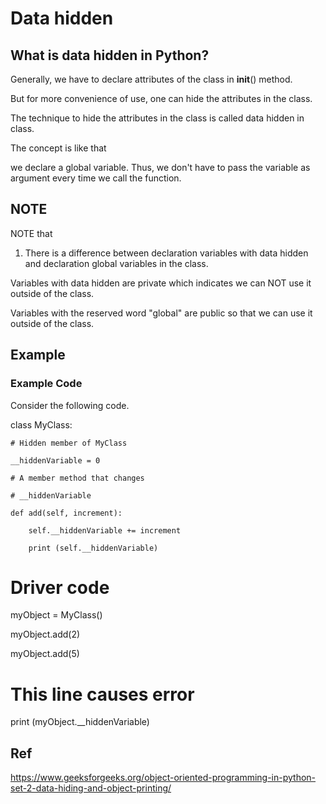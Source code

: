 # Data hidden
## What is data hidden in Python?
Generally, we have to declare attributes of the class in __init__() method.

But for more convenience of use, one can hide the attributes in the class.

The technique to hide the attributes in the class is called data hidden in class.

The concept is like that

we declare a global variable. Thus, we don't have to pass the variable as argument every time we call the function.

## NOTE
NOTE that 
1. There is a difference between declaration variables with data hidden and declaration global variables in the class.

Variables with data hidden are private which indicates we can NOT use it outside of the class.

Variables with the reserved word "global" are public so that we can use it outside of the class.



## Example
### Example Code
Consider the following code.

class MyClass:

	# Hidden member of MyClass
  
	__hiddenVariable = 0
	
	# A member method that changes
  
	# __hiddenVariable
  
	def add(self, increment):
  
		self.__hiddenVariable += increment
    
		print (self.__hiddenVariable)

# Driver code

myObject = MyClass()	

myObject.add(2)

myObject.add(5)

# This line causes error

print (myObject.__hiddenVariable)


## Ref
https://www.geeksforgeeks.org/object-oriented-programming-in-python-set-2-data-hiding-and-object-printing/
